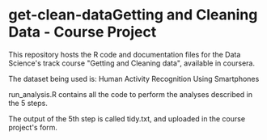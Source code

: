 # get-clean-dataGetting and Cleaning Data - Course Project
This repository hosts the R code and documentation files for the Data Science's track course "Getting and Cleaning data", available in coursera.

The dataset being used is: Human Activity Recognition Using Smartphones



run_analysis.R contains all the code to perform the analyses described in the 5 steps.

The output of the 5th step is called tidy.txt, and uploaded in the course project's form.
